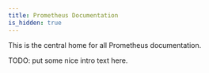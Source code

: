 ```yaml
---
title: Prometheus Documentation
is_hidden: true
---
```


This is the central home for all Prometheus documentation.

TODO: put some nice intro text here.
